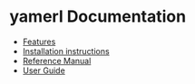 # yamerl Documentation

* [Features](doc/features.md#yamerl-features)
* [Installation instructions](doc/installation.md#yamerl-installation)
* [Reference Manual](doc/reference-manual#yamerl-reference-manual)
* [User Guide](doc/user-guide#yamerl-user-guide)
